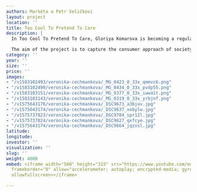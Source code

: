```yaml
---
authors: Markéta a Petr Veličkovi
layout: project
location: ''
title: Too Cool To Pretend To Care
description: |
  In Too Cool To Pretend To Care, Gloriya Komarova is becoming a regular millennial who is gradually beginning to perceive environmental threats. She uses social platforms and most often videos of the vlog genre for her own knowledge and communication, but also for communication with the nearest surroundings. In brief instructional sketches, oscillating on the edge of irony and authentic testimony, she demonstrates her proposed solution to the climate crisis through geoengineering strategies. Geoengineering is a targeted human intervention in natural processes, primarily to permanently or at least temporarily to cool the planet. It is problematic for its critics because it helps to create false beliefs rejecting the necessity of changing lifestyle or social order.

  The aim of the project is to capture the consumer approach of society, the culture of millennials, fake news, as well as planetary and societal changes. It presents a stylized post-ironic testimony of somehow narcissistic millennials whose social platforms have become the main platform for expression, forcing us to reflect on the multitude of information we surround each day and the necessity of their selection.
category: ''
year: ''
size: ''
price: ''
images:
- "/v1583102493/veronika-cechmankova/_MG_0423_0_33x_qmmvc6.png"
- "/v1583102490/veronika-cechmankova/_MG_0434_0_33x_pvdp55.png"
- "/v1583103151/veronika-cechmankova/_MG_0377_0_33x_iwwa1t.png"
- "/v1583103143/veronika-cechmankova/_MG_0319_0_33x_yrbjnf.png"
- "/v1575643176/veronika-cechmankova/_DSC9673_a3bjuv.jpg"
- "/v1575643174/veronika-cechmankova/_DSC9637_xebylw.jpg"
- "/v1575737823/veronika-cechmankova/_DSC9784_spr12l.jpg"
- "/v1575737824/veronika-cechmankova/_DSC9627_qxfcye.jpg"
- "/v1575643174/veronika-cechmankova/_DSC9664_jqzxsl.jpg"
latitude: 
longitude: 
investor: ''
visualization: ''
slug: ''
weight: 4000
embed: <iframe width="560" height="315" src="https://www.youtube.com/embed/2wcRHtafnfY"
  frameborder="0" allow="accelerometer; autoplay; encrypted-media; gyroscope; picture-in-picture"
  allowfullscreen></iframe>

---
```

